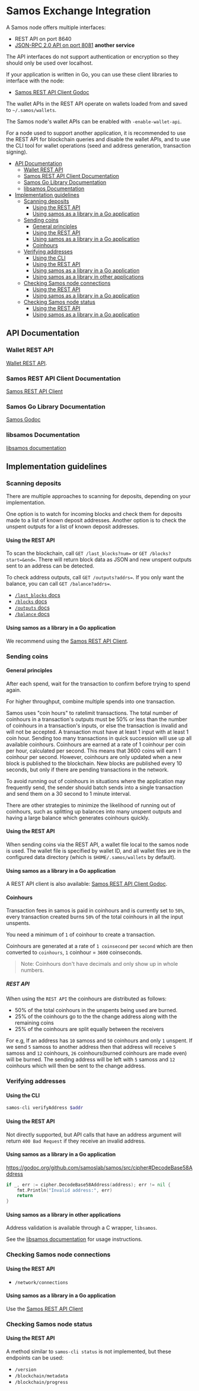 # Samos Exchange Integration

A Samos node offers multiple interfaces:

* REST API on port 8640
* [JSON-RPC 2.0 API on port 8081](https://github.com/samoslab/sky-fiber-jsonrpc/blob/master/README.md) **another service**

The API interfaces do not support authentication or encryption so they should only be used over localhost.

If your application is written in Go, you can use these client libraries to interface with the node:

* [Samos REST API Client Godoc](https://godoc.org/github.com/samoslab/samos/src/gui#Client)

The wallet APIs in the REST API operate on wallets loaded from and saved to `~/.samos/wallets`.

The Samos node's wallet APIs can be enabled with `-enable-wallet-api`.

For a node used to support another application,
it is recommended to use the REST API for blockchain queries and disable the wallet APIs,
and to use the CLI tool for wallet operations (seed and address generation, transaction signing).

<!-- MarkdownTOC autolink="true" bracket="round" -->

- [API Documentation](#api-documentation)
    - [Wallet REST API](#wallet-rest-api)
    - [Samos REST API Client Documentation](#samos-rest-api-client-documentation)
    - [Samos Go Library Documentation](#samos-go-library-documentation)
    - [libsamos Documentation](#libsamos-documentation)
- [Implementation guidelines](#implementation-guidelines)
    - [Scanning deposits](#scanning-deposits)
        - [Using the REST API](#using-the-rest-api)
        - [Using samos as a library in a Go application](#using-samos-as-a-library-in-a-go-application)
    - [Sending coins](#sending-coins)
        - [General principles](#general-principles)
        - [Using the REST API](#using-the-rest-api-1)
        - [Using samos as a library in a Go application](#using-samos-as-a-library-in-a-go-application-1)
        - [Coinhours](#coinhours)
    - [Verifying addresses](#verifying-addresses)
        - [Using the CLI](#using-the-cli-2)
        - [Using the REST API](#using-the-rest-api-2)
        - [Using samos as a library in a Go application](#using-samos-as-a-library-in-a-go-application-2)
        - [Using samos as a library in other applications](#using-samos-as-a-library-in-other-applications)
    - [Checking Samos node connections](#checking-samos-node-connections)
        - [Using the REST API](#using-the-rest-api-3)
        - [Using samos as a library in a Go application](#using-samos-as-a-library-in-a-go-application-3)
    - [Checking Samos node status](#checking-samos-node-status)
        - [Using the REST API](#using-the-rest-api-4)
        - [Using samos as a library in a Go application](#using-samos-as-a-library-in-a-go-application-4)

<!-- /MarkdownTOC -->


## API Documentation

### Wallet REST API

[Wallet REST API](src/gui/README.md).

### Samos REST API Client Documentation

[Samos REST API Client](https://godoc.org/github.com/samoslab/samos/src/gui#Client)

### Samos Go Library Documentation

[Samos Godoc](https://godoc.org/github.com/samoslab/samos)

### libsamos Documentation

[libsamos documentation](/lib/cgo/README.md)

## Implementation guidelines

### Scanning deposits

There are multiple approaches to scanning for deposits, depending on your implementation.

One option is to watch for incoming blocks and check them for deposits made to a list of known deposit addresses.
Another option is to check the unspent outputs for a list of known deposit addresses.

#### Using the REST API

To scan the blockchain, call `GET /last_blocks?num=` or `GET /blocks?start=&end=`. There will return block data as JSON
and new unspent outputs sent to an address can be detected.

To check address outputs, call `GET /outputs?addrs=`. If you only want the balance, you can call `GET /balance?addrs=`.

* [`/last_blocks` docs](src/gui/README.md#get-last-n-blocks)
* [`/blocks` docs](src/gui/README.md#get-blocks-in-specific-range)
* [`/outputs` docs](src/gui/README.md#get-unspent-output-set-of-address-or-hash)
* [`/balance` docs](src/gui/README.md#get-balance-of-addresses)

#### Using samos as a library in a Go application

We recommend using the [Samos REST API Client](https://godoc.org/github.com/samoslab/samos/src/gui#Client).

### Sending coins

#### General principles

After each spend, wait for the transaction to confirm before trying to spend again.

For higher throughput, combine multiple spends into one transaction.

Samos uses "coin hours" to ratelimit transactions.
The total number of coinhours in a transaction's outputs must be 50% or less than the number of coinhours in a transaction's inputs,
or else the transaction is invalid and will not be accepted. A transaction must have at least 1 input with at least 1 coin hour.
Sending too many transactions in quick succession will use up all available coinhours.
Coinhours are earned at a rate of 1 coinhour per coin per hour, calculated per second.
This means that 3600 coins will earn 1 coinhour per second.
However, coinhours are only updated when a new block is published to the blockchain.
New blocks are published every 10 seconds, but only if there are pending transactions in the network.

To avoid running out of coinhours in situations where the application may frequently send,
the sender should batch sends into a single transaction and send them on a
30 second to 1 minute interval.

There are other strategies to minimize the likelihood of running out of coinhours, such
as splitting up balances into many unspent outputs and having a large balance which generates
coinhours quickly.

#### Using the REST API

When sending coins via the REST API, a wallet file local to the samos node is used.
The wallet file is specified by wallet ID, and all wallet files are in the
configured data directory (which is `$HOME/.samos/wallets` by default).

#### Using samos as a library in a Go application

A REST API client is also available: [Samos REST API Client Godoc](https://godoc.org/github.com/samoslab/samos/src/gui#Client).

#### Coinhours
Transaction fees in samos is paid in coinhours and is currently set to `50%`,
every transaction created burns `50%` of the total coinhours in all the input
unspents.

You need a minimum of `1` of coinhour to create a transaction.

Coinhours are generated at a rate of `1 coinsecond` per `second`
which are then converted to `coinhours`, `1` coinhour = `3600` coinseconds.

> Note: Coinhours don't have decimals and only show up in whole numbers.

##### REST API
When using the `REST API` the coinhours are distributed as follows:
- 50% of the total coinhours in the unspents being used are burned.
- 25% of the coinhours go to the the change address along with the remaining coins
- 25% of the coinhours are split equally between the receivers

For e.g, If an address has `10` samoss and `50` coinhours and only `1` unspent.
If we send `5` samoss to another address then that address will receive
`5` samoss and `12` coinhours, `26` coinhours(burned coinhours are made even) will be burned.
The sending address will be left with `5` samoss and `12` coinhours which
will then be sent to the change address.

### Verifying addresses

#### Using the CLI

```sh
samos-cli verifyAddress $addr
```

#### Using the REST API

Not directly supported, but API calls that have an address argument will return `400 Bad Request` if they receive an invalid address.

#### Using samos as a library in a Go application

https://godoc.org/github.com/samoslab/samos/src/cipher#DecodeBase58Address

```go
if _, err := cipher.DecodeBase58Address(address); err != nil {
    fmt.Println("Invalid address:", err)
    return
}
```

#### Using samos as a library in other applications

Address validation is available through a C wrapper, `libsamos`.

See the [libsamos documentation](/lib/cgo/README.md) for usage instructions.

### Checking Samos node connections

#### Using the REST API

* `/network/connections`

#### Using samos as a library in a Go application

Use the [Samos REST API Client](https://godoc.org/github.com/samoslab/samos/src/gui#Client)

### Checking Samos node status

#### Using the REST API

A method similar to `samos-cli status` is not implemented, but these endpoints can be used:

* `/version`
* `/blockchain/metadata`
* `/blockchain/progress`
